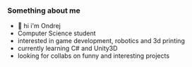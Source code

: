 ### Something about me  

- :wave: hi i'm Ondrej
- Computer Science student 
- interested in game development, robotics and 3d printing 
- currently learning C# and Unity3D
- looking for collabs on funny and interesting projects







